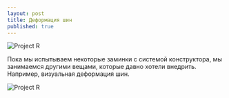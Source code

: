 ```yaml
---
layout: post
title: Деформация шин
published: true
---
```


![Project R]({{site.baseurl}}/images/news/2015-02-27/WVCcTsQ-1dE.jpg)

Пока мы испытываем некоторые заминки с системой конструктора, мы занимаемся другими вещами, которые давно хотели внедрить. Например, визуальная деформация шин.

![Project R]({{site.baseurl}}/images/news/2015-02-27/VT-PdjxFDm8.jpg)

